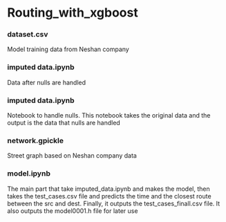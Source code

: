 # Routing_with_xgboost
### dataset.csv
Model training data from Neshan company
### imputed data.ipynb
Data after nulls are handled
### imputed data.ipynb
Notebook to handle nulls. This notebook takes the original data and the output is the data that nulls are handled
### network.gpickle
Street graph based on Neshan company data
### model.ipynb
The main part that take imputed_data.ipynb and makes the model, then takes the test_cases.csv file and predicts the time and the closest route between the src and dest. Finally, it outputs the test_cases_finall.csv file. It also outputs the model0001.h file for later use


